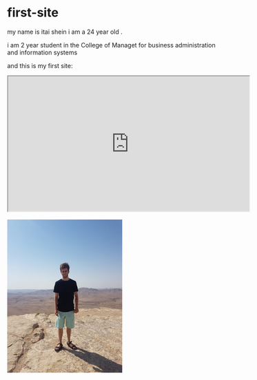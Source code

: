# first-site
<p>my name is itai shein i am a 24 year old .</p>
<p>i am 2 year student in the College of Managet for business administration and information systems</p>
<p>and this is my first site:</p>
<p><iframe src="https://github.com/itai0421/first-site/assets/167469371/73e61d05-9c1f-454b-bd5b-bda162756293" width="560" height="314" allowfullscreen="allowfullscreen"></iframe></p>
<p><img src="1.jpg" alt="" width="267" height="356" /></p>
